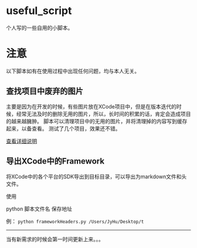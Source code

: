 # useful_script

个人写的一些自用的小脚本。

# 注意

以下脚本如有在使用过程中出现任何问题，均与本人无关。

## 查找项目中废弃的图片

主要是因为在开发的时候，有些图片放在XCode项目中，但是在版本迭代的时候，经常无法及时的删除无用的图片，所以，长时间的积累的话，肯定会造成项目的越来越臃肿。
脚本可以清理项目中的无用的图片，并将清理掉的内容写到缓存起来，以备查看。
测试了几个项目，效果还不错。

[查看详细说明](https://github.com/JyHu/useful_script/blob/master/Scripts/查找项目中废弃的图片/Note.md)

## 导出XCode中的Framework

将XCode中的各个平台的SDK导出到目标目录，可以导出为markdown文件和头文件。

使用

python 脚本文件名 保存地址

例：
`python frameworkHeaders.py /Users/JyHu/Desktop/t`

***

当有新需求的时候会第一时间更新上来。。。
